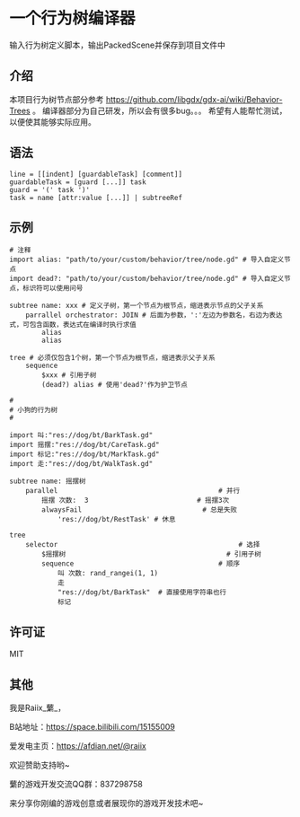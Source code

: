 # 一个行为树编译器

输入行为树定义脚本，输出PackedScene并保存到项目文件中

## 介绍

本项目行为树节点部分参考 <https://github.com/libgdx/gdx-ai/wiki/Behavior-Trees> 。
编译器部分为自己研发，所以会有很多bug。。。
希望有人能帮忙测试，以便使其能够实际应用。

## 语法

```
line = [[indent] [guardableTask] [comment]]
guardableTask = [guard [...]] task
guard = '(' task ')'
task = name [attr:value [...]] | subtreeRef
```

## 示例

```
# 注释
import alias: "path/to/your/custom/behavior/tree/node.gd" # 导入自定义节点
import dead?: "path/to/your/custom/behavior/tree/node.gd" # 导入自定义节点，标识符可以使用问号

subtree name: xxx # 定义子树，第一个节点为根节点，缩进表示节点的父子关系
	parrallel orchestrator: JOIN # 后面为参数，':'左边为参数名，右边为表达式，可包含函数，表达式在编译时执行求值
		alias
		alias

tree # 必须仅包含1个树，第一个节点为根节点，缩进表示父子关系
	sequence
		$xxx # 引用子树
		(dead?) alias # 使用'dead?'作为护卫节点
```

```
#
# 小狗的行为树
#

import 叫:"res://dog/bt/BarkTask.gd"
import 摇摆:"res://dog/bt/CareTask.gd"
import 标记:"res://dog/bt/MarkTask.gd"
import 走:"res://dog/bt/WalkTask.gd"

subtree name: 摇摆树
	parallel 										# 并行
		摇摆 次数:  3 							# 摇摆3次
		alwaysFail 								# 总是失败
			'res://dog/bt/RestTask' # 休息

tree
	selector											 # 选择
		$摇摆树 										# 引用子树
		sequence 									# 顺序
			叫 次数: rand_rangei(1, 1)
			走
			"res://dog/bt/BarkTask"	 # 直接使用字符串也行
			标记
```

## 许可证

MIT

## 其他

我是Raiix_蘩_，

B站地址：https://space.bilibili.com/15155009

爱发电主页：https://afdian.net/@raiix

欢迎赞助支持哟~

蘩的游戏开发交流QQ群：837298758

来分享你刚编的游戏创意或者展现你的游戏开发技术吧~
